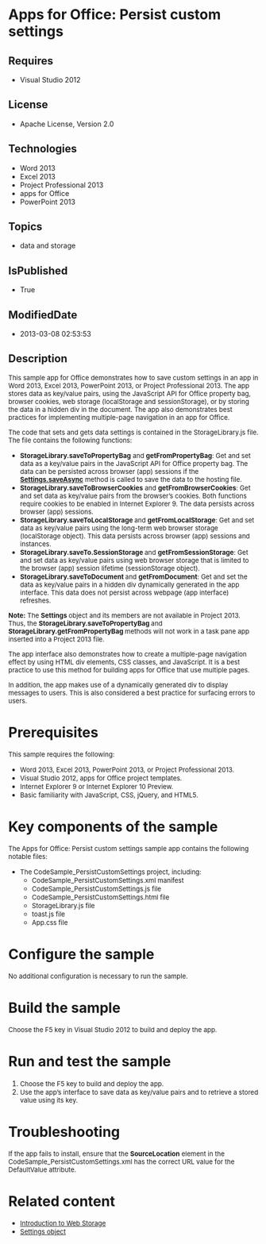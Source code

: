 # Apps for Office: Persist custom settings
## Requires
* Visual Studio 2012
## License
* Apache License, Version 2.0
## Technologies
* Word 2013
* Excel 2013
* Project Professional 2013
* apps for Office
* PowerPoint 2013
## Topics
* data and storage
## IsPublished
* True
## ModifiedDate
* 2013-03-08 02:53:53
## Description

<p><span style="font-size:small">This sample app for Office demonstrates how to save custom settings in an app in Word 2013, Excel 2013,&nbsp;PowerPoint 2013, or Project Professional 2013. The app stores data as key/value pairs, using the JavaScript API for
 Office property bag, browser cookies, web storage (localStorage and sessionStorage), or by storing the data in a hidden div in the document. The app also demonstrates best practices for implementing multiple-page navigation in an app for Office.</span></p>
<p><span style="font-size:small">The code that sets and gets data settings is contained in the StorageLibrary.js file. The file contains the following functions:</span></p>
<ul>
<li><span style="font-size:small"><strong>StorageLibrary.saveToPropertyBag</strong> and
<strong>getFromPropertyBag</strong>: Get and set data as a key/value pairs in the JavaScript API for Office property bag. The data can be persisted across browser (app) sessions if the
<strong><a href="http://msdn.microsoft.com/en-us/library/fp161133.aspx">Settings.saveAsync</a></strong> method is called to save the data to the hosting file.</span>
</li><li><span style="font-size:small"><strong>StorageLibrary.saveToBrowserCookies</strong> and
<strong>getFromBrowserCookies</strong>: Get and set data as key/value pairs from the browser&rsquo;s cookies. Both functions require cookies to be enabled in Internet Explorer 9. The data persists across browser (app) sessions.</span>
</li><li><span style="font-size:small"><strong>StorageLibrary.saveToLocalStorage </strong>
and <strong>getFromLocalStorage</strong>: Get and set data as key/value pairs using the long-term web browser storage (localStorage object). This data persists across browser (app) sessions and instances.</span>
</li><li><span style="font-size:small"><strong>StorageLibrary.saveTo.SessionStorage </strong>
and <strong>getFromSessionStorage</strong>: Get and set data as key/value pairs using web browser storage that is limited to the browser (app) session lifetime (sessionStorage object).</span>
</li><li><span style="font-size:small"><strong>StorageLibrary.saveToDocument </strong>
and <strong>getFromDocument</strong>: Get and set the data as key/value pairs in a hidden div dynamically generated in the app interface. This data does not persist across webpage (app interface) refreshes.</span>
</li></ul>
<p><span style="font-size:small"><strong>Note:</strong>&nbsp;The <strong>Settings
</strong>object and its </span><span style="font-size:small">members are not available in Project 2013. Thus, the
<strong>StorageLibrary.saveToPropertyBag </strong></span><span style="font-size:small">and
<strong>StorageLibrary.getFromPropertyBag </strong>methods will not work in a task pane app
</span><span style="font-size:small">inserted into a Project 2013 file.</span></p>
<p><span style="font-size:small">The app interface also demonstrates how to create a multiple-page navigation effect by using HTML div elements, CSS classes, and JavaScript. It is a best practice to use this method for building apps for Office that use multiple
 pages.</span></p>
<p><span style="font-size:small">In addition, the app makes use of a dynamically generated div to display messages to users. This is also considered a best practice for surfacing errors to users.</span></p>
<h1>Prerequisites</h1>
<p><span style="font-size:small">This sample requires the following:</span></p>
<ul>
<li><span style="font-size:small">Word 2013, Excel 2013, PowerPoint 2013, or Project Professional 2013.</span>
</li><li><span style="font-size:small">Visual Studio 2012, apps for Office project templates.</span>
</li><li><span style="font-size:small">Internet Explorer 9 or Internet Explorer 10 Preview.</span>
</li><li><span style="font-size:small">Basic familiarity with JavaScript, CSS, jQuery, and HTML5.</span>
</li></ul>
<h1>Key components of the sample</h1>
<p><span style="font-size:small">The Apps for Office: Persist custom settings sample app contains the following notable files:</span></p>
<ul>
<li><span style="font-size:small">The CodeSample_PersistCustomSettings project, including:</span>
<ul>
<li><span style="font-size:small">CodeSample_PersistCustomSettings.xml manifest</span>
</li><li><span style="font-size:small">CodeSample_PersistCustomSettings.js file</span>
</li><li><span style="font-size:small">CodeSample_PersistCustomSettings.html file</span>
</li><li><span style="font-size:small">StorageLibrary.js file</span> </li><li><span style="font-size:small">toast.js file</span> </li><li><span style="font-size:small">App.css file</span> </li></ul>
</li></ul>
<h1>Configure the sample</h1>
<p><span style="font-size:small">No additional configuration is necessary to run the sample.</span></p>
<h1>Build the sample</h1>
<p><span style="font-size:small">Choose the F5 key in Visual Studio 2012 to build and deploy the app.</span></p>
<h1>Run and test the sample</h1>
<ol>
<li><span style="font-size:small">Choose the F5 key to build and deploy the app.</span>
</li><li><span style="font-size:small">Use the app&rsquo;s interface to save data as key/value pairs and to retrieve a stored value using its key.</span>
</li></ol>
<h1>Troubleshooting</h1>
<p><span style="font-size:small">If the app fails to install, ensure that the <strong>
SourceLocation</strong> element in the CodeSample_PersistCustomSettings.xml has the correct URL value for the DefaultValue attribute.</span></p>
<h1>Related content</h1>
<ul>
<li><span style="font-size:small"><a href="http://msdn.microsoft.com/en-us/library/cc197062(VS.85).aspx">Introduction to Web Storage</a></span>
</li><li><span style="font-size:small"><a href="http://msdn.microsoft.com/en-us/library/fp142179(v=office.15)">Settings object</a></span>
</li></ul>
